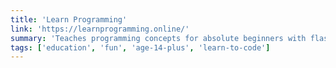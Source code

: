 ```yaml
---
title: 'Learn Programming'
link: 'https://learnprogramming.online/'
summary: 'Teaches programming concepts for absolute beginners with flashcards, fill in the blank and challenges.'
tags: ['education', 'fun', 'age-14-plus', 'learn-to-code']
---
```

